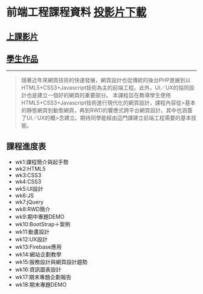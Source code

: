 # 前端工程課程資料 [投影片下載](https://drive.google.com/drive/folders/1iEO3tf80wj9RVmXT_xp6PEhKc488y74N?usp=sharing)
## [上課影片](https://www.openedu.tw/course?id=837)

## [學生作品](https://ntue-arduino-lab.github.io/f2e-student-works/?fbclid=IwAR0neaWZBCRY-y6iIDqmWZjrTNNv0jTEkWb3L5ydtCQxdpJHuZ35-ZzPhY4)
----
>隨著近年來網頁技術的快速發展，網頁設計也從傳統的後台PHP進展到以HTML5+CSS3+Javascript技術為主的前端工程。此外，UI／UX的協同設計也是建立一個好的網頁的重要部分。
>本課程旨在教導學生使用HTML5+CSS3+Javascript技術進行現代化的網頁設計，課程內容從>基本的靜態網頁到動態網頁，再到RWD的響應式跨平台網頁設計。其中也涵蓋了UI／UX的概>念建立。期待同學能經由這門課建立前端工程需要的基本技能。

## 課程進度表
- wk1:課程簡介與起手勢
- wk2:HTML5
- wk3:CSS3
- wk4:CSS3
- wk5:UI設計
- wk6:JS
- wk7:jQuery
- wk8:RWD簡介
- wk9:期中專題DEMO
- wk10:BootStrap＋案例
- wk11:動畫設計
- wk12:UX設計
- wk13:Firebase應用
- wk14:網站企劃教學
- wk15:服務設計與網頁設計趨勢
- wk16:資訊圖表設計
- wk17:期末專題企劃報告
- wk18:期末專題DEMO


